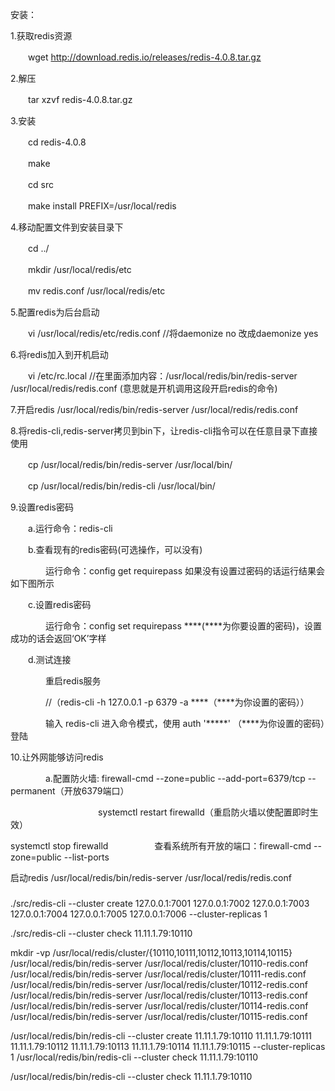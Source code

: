 安装：

1.获取redis资源

　　wget http://download.redis.io/releases/redis-4.0.8.tar.gz

2.解压

　　tar xzvf redis-4.0.8.tar.gz

3.安装

　　cd redis-4.0.8

　　make

　　cd src

　　make install PREFIX=/usr/local/redis

4.移动配置文件到安装目录下

　　cd ../

　　mkdir /usr/local/redis/etc

　　mv redis.conf /usr/local/redis/etc

 5.配置redis为后台启动

　　vi /usr/local/redis/etc/redis.conf //将daemonize no 改成daemonize yes

6.将redis加入到开机启动

　　vi /etc/rc.local //在里面添加内容：/usr/local/redis/bin/redis-server /usr/local/redis/redis.conf (意思就是开机调用这段开启redis的命令)

7.开启redis
/usr/local/redis/bin/redis-server /usr/local/redis/redis.conf 

 

8.将redis-cli,redis-server拷贝到bin下，让redis-cli指令可以在任意目录下直接使用

　　cp /usr/local/redis/bin/redis-server /usr/local/bin/

　　cp /usr/local/redis/bin/redis-cli /usr/local/bin/

 

9.设置redis密码

　　a.运行命令：redis-cli

　　b.查看现有的redis密码(可选操作，可以没有)

　　　　运行命令：config get requirepass 如果没有设置过密码的话运行结果会如下图所示

　　c.设置redis密码

　　　　运行命令：config set requirepass ****(****为你要设置的密码)，设置成功的话会返回‘OK’字样

　　d.测试连接

　　　　重启redis服务

　　　　//（redis-cli -h 127.0.0.1 -p 6379 -a ****（****为你设置的密码））

　　　　输入 redis-cli 进入命令模式，使用 auth '*****' （****为你设置的密码）登陆　　　　　 

 10.让外网能够访问redis

　　　　a.配置防火墙:  firewall-cmd --zone=public --add-port=6379/tcp --permanent（开放6379端口）

　　　　　　　　　　systemctl restart firewalld（重启防火墙以使配置即时生效）

systemctl stop firewalld
　　　　　查看系统所有开放的端口：firewall-cmd --zone=public --list-ports

启动redis
/usr/local/redis/bin/redis-server /usr/local/redis/redis.conf 






###
./src/redis-cli --cluster create 127.0.0.1:7001 127.0.0.1:7002 127.0.0.1:7003 127.0.0.1:7004 127.0.0.1:7005 127.0.0.1:7006 --cluster-replicas 1

./src/redis-cli --cluster check 11.11.1.79:10110 

mkdir -vp /usr/local/redis/cluster/{10110,10111,10112,10113,10114,10115}
/usr/local/redis/bin/redis-server /usr/local/redis/cluster/10110-redis.conf 
/usr/local/redis/bin/redis-server /usr/local/redis/cluster/10111-redis.conf 
/usr/local/redis/bin/redis-server /usr/local/redis/cluster/10112-redis.conf 
/usr/local/redis/bin/redis-server /usr/local/redis/cluster/10113-redis.conf 
/usr/local/redis/bin/redis-server /usr/local/redis/cluster/10114-redis.conf 
/usr/local/redis/bin/redis-server /usr/local/redis/cluster/10115-redis.conf 

/usr/local/redis/bin/redis-cli --cluster create 11.11.1.79:10110 11.11.1.79:10111 11.11.1.79:10112 11.11.1.79:10113 11.11.1.79:10114 11.11.1.79:10115 --cluster-replicas 1
/usr/local/redis/bin/redis-cli --cluster check 11.11.1.79:10110 


/usr/local/redis/bin/redis-cli --cluster check 11.11.1.79:10110 
